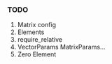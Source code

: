 ### TODO
1. Matrix config
2. Elements
3. require_relative
4. VectorParams MatrixParams...
5. Zero Element
